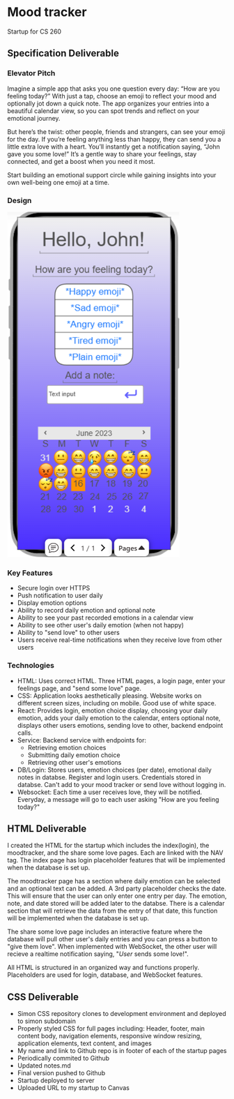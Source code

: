 # Mood tracker
Startup for CS 260
## Specification Deliverable
### Elevator Pitch
Imagine a simple app that asks you one question every day: “How are you feeling today?” With just a tap, choose an emoji to reflect your mood and optionally jot down a quick note. 
The app organizes your entries into a beautiful calendar view, so you can spot trends and reflect on your emotional journey.

But here’s the twist: other people, friends and strangers, can see your emoji for the day. If you’re feeling anything less than happy, they can send you a little extra love with a heart. 
You’ll instantly get a notification saying, “John gave you some love!” It’s a gentle way to share your feelings, stay connected, and get a boost when you need it most.

Start building an emotional support circle while gaining insights into your own well-being one emoji at a time.

### Design
![alt text](moodtracker_concept.png)

### Key Features
- Secure login over HTTPS
- Push notification to user daily
- Display emotion options
- Ability to record daily emotion and optional note
- Ability to see your past recorded emotions in a calendar view
- Ability to see other user's daily emotion (when not happy)
- Ability to "send love" to other users
- Users receive real-time notifications when they receive love from other users

### Technologies
- HTML: Uses correct HTML. Three HTML pages, a login page, enter your feelings page, and "send some love" page.
- CSS: Application looks aesthetically pleasing. Website works on different screen sizes, including on mobile. Good use of white space.
- React: Provides login, emotion choice display, choosing your daily emotion, adds your daily emotion to the calendar, enters optional note, displays other users emotions, sending love to other, backend endpoint calls.
- Service: Backend service with  endpoints for:
    - Retrieving emotion choices
    - Submitting daily emotion choice
    - Retrieving other user's emotions
- DB/Login: Stores users, emotion choices (per date), emotional daily notes in databse. Register and login users. Credentials stored in databse. Can't add to your mood tracker or send love without logging in.
- Websocket: Each time a user receives love, they will be notified. Everyday, a message will go to each user asking "How are you feeling today?"

## HTML Deliverable
I created the HTML for the startup which includes the index(login), the moodtracker, and the share some love pages. Each are linked with the NAV tag. The index page has login placeholder features that will be implemented when the database is set up.

The moodtracker page has a section where daily emotion can be selected and an optional text can be added. A 3rd party placeholder checks the date. This will ensure that the user can only enter one entry per day. The emotion, note, and date stored will be added later to the databse. There is a calendar section that will retrieve the data from the entry of that date, this function will be implemented when the database is set up.

The share some love page includes an interactive feature where the database will pull other user's daily entries and you can press a button to "give them love". When implemented with WebSocket, the other user will recieve a realtime notification saying, "*User* sends some love!".

All HTML is structured in an organized way and functions properly. Placeholders are used for login, database, and WebSocket features.

## CSS Deliverable
- Simon CSS repository clones to development environment and deployed to simon subdomain
- Properly styled CSS for full pages including: Header, footer, main content body, navigation elements, responsive window resizing, application elements, text content, and images
- My name and link to Github repo is in footer of each of the startup pages
- Periodically commited to Github
- Updated notes.md
- Final version pushed to Github
- Startup deployed to server
- Uploaded URL to my startup to Canvas